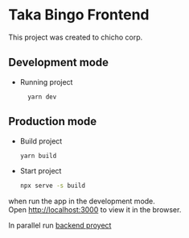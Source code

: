 # Taka Bingo Frontend

This project was created to chicho corp.

## Development mode
  - Running project
    ```
      yarn dev
    ```

## Production mode
- Build project
    ```sh
    yarn build
    ```
- Start project
    ```sh
    npx serve -s build
    ```

when run the app in the development mode.\
Open [http://localhost:3000](http://localhost:3000) to view it in the browser.

In parallel run [backend proyect](https://github.com/ghondar/kata-bingo-backend)




